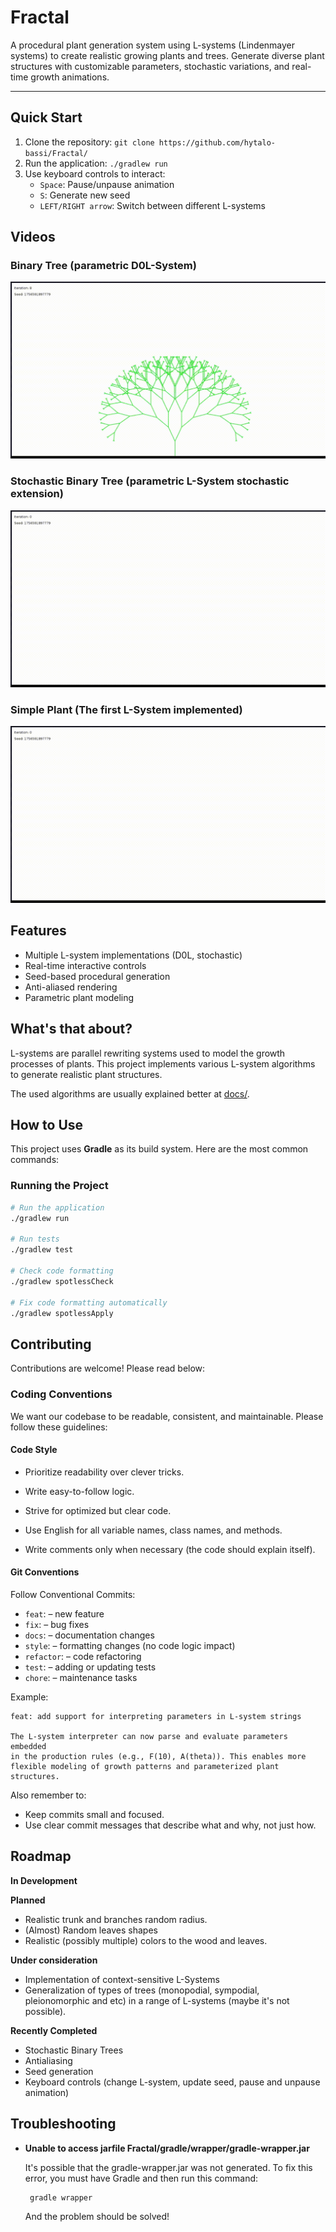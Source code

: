 # Fractal

A procedural plant generation system using L-systems (Lindenmayer systems) to create realistic growing plants and trees. Generate diverse plant structures with customizable parameters, stochastic variations, and real-time growth animations.

---

## Quick Start
1. Clone the repository: `git clone https://github.com/hytalo-bassi/Fractal/`
2. Run the application: `./gradlew run`
3. Use keyboard controls to interact:
   - `Space`: Pause/unpause animation
   - `S`: Generate new seed
   - `LEFT/RIGHT arrow`: Switch between different L-systems

## Videos

### Binary Tree (parametric D0L-System)

![](videos/binary_tree.gif)


### Stochastic Binary Tree (parametric L-System stochastic extension)

![](videos/stochastic_binary_tree.gif)

### Simple Plant (The first L-System implemented)

![](videos/simple_plant.gif)

## Features

- Multiple L-system implementations (D0L, stochastic)
- Real-time interactive controls
- Seed-based procedural generation
- Anti-aliased rendering
- Parametric plant modeling

## What's that about?

L-systems are parallel rewriting systems used to model the growth processes of plants. This project implements various L-system algorithms to generate realistic plant structures.

The used algorithms are usually explained better at [docs/](docs).

## How to Use

This project uses **Gradle** as its build system. Here are the most common commands:

### Running the Project
```bash
# Run the application
./gradlew run

# Run tests
./gradlew test

# Check code formatting
./gradlew spotlessCheck

# Fix code formatting automatically
./gradlew spotlessApply
```

## Contributing

Contributions are welcome! Please read below:

### Coding Conventions

We want our codebase to be readable, consistent, and maintainable. Please follow these guidelines:

#### Code Style

- Prioritize readability over clever tricks.

- Write easy-to-follow logic.

- Strive for optimized but clear code.

- Use English for all variable names, class names, and methods.

- Write comments only when necessary (the code should explain itself).

#### Git Conventions

Follow Conventional Commits:
- `feat`: – new feature
- `fix`: – bug fixes
- `docs`: – documentation changes
- `style`: – formatting changes (no code logic impact)
- `refactor`: – code refactoring
- `test`: – adding or updating tests
- `chore`: – maintenance tasks

Example:
```
feat: add support for interpreting parameters in L-system strings

The L-system interpreter can now parse and evaluate parameters embedded
in the production rules (e.g., F(10), A(theta)). This enables more
flexible modeling of growth patterns and parameterized plant structures.
```

Also remember to:
- Keep commits small and focused.
- Use clear commit messages that describe what and why, not just how.

## Roadmap

**In Development**

**Planned**

- Realistic trunk and branches random radius.
- (Almost) Random leaves shapes
- Realistic (possibly multiple) colors to the wood and leaves. 

**Under consideration**

- Implementation of context-sensitive L-Systems
- Generalization of types of trees (monopodial, sympodial, pleionomorphic and etc) in a range of L-systems (maybe it's not possible).

**Recently Completed**
- Stochastic Binary Trees
- Antialiasing
- Seed generation
- Keyboard controls (change L-system, update seed, pause and unpause animation)

## Troubleshooting

- **Unable to access jarfile Fractal/gradle/wrapper/gradle-wrapper.jar**

   It's possible that the gradle-wrapper.jar was not generated. To fix this error, you must have Gradle and then run this command:
  ```bash
   gradle wrapper
  ```

   And the problem should be solved!
